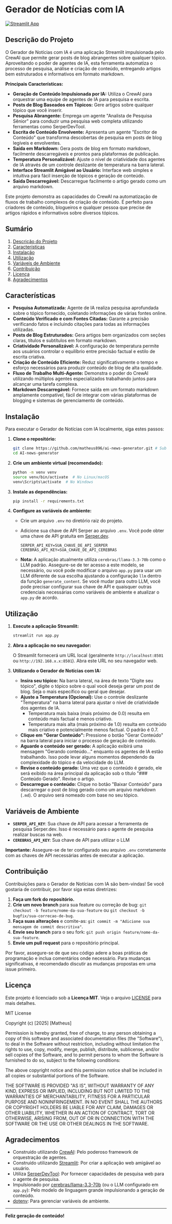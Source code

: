 
# Gerador de Notícias com IA

[![Streamlit App](https://static.streamlit.io/badges/streamlit_badge_black_white.svg)](https://share.streamlit.io/your_streamlit_username/your_repo_name)

## Descrição do Projeto

O Gerador de Notícias com IA é uma aplicação Streamlit impulsionada pelo CrewAI que permite gerar posts de blog abrangentes sobre qualquer tópico. Aproveitando o poder de agentes de IA, esta ferramenta automatiza o processo de pesquisa, análise e criação de conteúdo, entregando artigos bem estruturados e informativos em formato markdown.

**Principais Características:**

*   **Geração de Conteúdo Impulsionada por IA:** Utiliza o CrewAI para orquestrar uma equipe de agentes de IA para pesquisa e escrita.
*   **Posts de Blog Baseados em Tópicos:** Gere artigos sobre qualquer tópico que você inserir.
*   **Pesquisa Abrangente:** Emprega um agente "Analista de Pesquisa Sênior" para conduzir uma pesquisa web completa utilizando ferramentas como SerperDevTool.
*   **Escrita de Conteúdo Envolvente:** Apresenta um agente "Escritor de Conteúdo" que transforma descobertas de pesquisa em posts de blog legíveis e envolventes.
*   **Saída em Markdown:** Gera posts de blog em formato markdown, facilmente descarregáveis e prontos para plataformas de publicação.
*   **Temperatura Personalizável:** Ajuste o nível de criatividade dos agentes de IA através de um controle deslizante de temperatura na barra lateral.
*   **Interface Streamlit Amigável ao Usuário:** Interface web simples e intuitiva para fácil inserção de tópicos e geração de conteúdo.
*   **Saída Descarregável:** Descarregue facilmente o artigo gerado como um arquivo markdown.

Este projeto demonstra as capacidades do CrewAI na automatização de fluxos de trabalho complexos de criação de conteúdo. É perfeito para criadores de conteúdo, blogueiros e qualquer pessoa que precise de artigos rápidos e informativos sobre diversos tópicos.

## Sumário

1.  [Descrição do Projeto](#descrição-do-projeto)
2.  [Características](#características)
3.  [Instalação](#instalação)
4.  [Utilização](#utilização)
5.  [Variáveis de Ambiente](#variáveis-de-ambiente)
6.  [Contribuição](#contribuição)
7.  [Licença](#licença)
8.  [Agradecimentos](#agradecimentos)

## Características

*   **Pesquisa Automatizada:** Agente de IA realiza pesquisa aprofundada sobre o tópico fornecido, coletando informações de várias fontes online.
*   **Conteúdo Verificado e com Fontes Citadas:** Garante a precisão verificando fatos e incluindo citações para todas as informações utilizadas.
*   **Posts de Blog Estruturados:** Gera artigos bem organizados com seções claras, títulos e subtítulos em formato markdown.
*   **Criatividade Personalizável:** A configuração de temperatura permite aos usuários controlar o equilíbrio entre precisão factual e estilo de escrita criativa.
*   **Criação de Conteúdo Eficiente:** Reduz significativamente o tempo e esforço necessários para produzir conteúdo de blog de alta qualidade.
*   **Fluxo de Trabalho Multi-Agente:** Demonstra o poder do CrewAI utilizando múltiplos agentes especializados trabalhando juntos para alcançar uma tarefa complexa.
*   **Markdown Descarregável:** Fornece saída em um formato markdown amplamente compatível, fácil de integrar com várias plataformas de blogging e sistemas de gerenciamento de conteúdo.

## Instalação

Para executar o Gerador de Notícias com IA localmente, siga estes passos:

1.  **Clone o repositório:**

    ```bash
    git clone https://github.com/matheus896/ai-news-generator.git # Substitua com o URL do seu repositório
    cd AI-news-generator
    ```

2.  **Crie um ambiente virtual (recomendado):**

    ```bash
    python -m venv venv
    source venv/bin/activate  # No Linux/macOS
    venv\Scripts\activate  # No Windows
    ```

3.  **Instale as dependências:**

    ```bash
    pip install -r requirements.txt
    ```

4.  **Configure as variáveis de ambiente:**

    *   Crie um arquivo `.env` no diretório raiz do projeto.
    *   Adicione sua chave de API Serper ao arquivo `.env`. Você pode obter uma chave de API gratuita em [Serper.dev](https://serper.dev/).

        ```env
        SERPER_API_KEY=SUA_CHAVE_DE_API_SERPER
        CEREBRAS_API_KEY=SUA_CHAVE_DE_API_CEREBRAS
        ```

    *   **Nota:** A aplicação atualmente utiliza `cerebras/llama-3.3-70b` como o LLM padrão. Assegure-se de ter acesso a este modelo, se necessário, ou você pode modificar o arquivo `app.py` para usar um LLM diferente de sua escolha ajustando a configuração `llm` dentro da função `generate_content`. Se você mudar para outro LLM, você pode precisar configurar sua chave de API e quaisquer outras credenciais necessárias como variáveis de ambiente e atualizar o `app.py` de acordo.

## Utilização

1.  **Execute a aplicação Streamlit:**

    ```bash
    streamlit run app.py
    ```

2.  **Abra a aplicação no seu navegador:**

    O Streamlit fornecerá um URL local (geralmente `http://localhost:8501` ou `http://192.168.x.x:8501`). Abra este URL no seu navegador web.

3.  **Utilizando o Gerador de Notícias com IA:**

    *   **Insira seu tópico:** Na barra lateral, na área de texto "Digite seu tópico", digite o tópico sobre o qual você deseja gerar um post de blog. Seja o mais específico ou geral que desejar.
    *   **Ajuste a Temperatura (Opcional):** Use o controle deslizante "Temperatura" na barra lateral para ajustar o nível de criatividade dos agentes de IA.
        *   Temperatura mais baixa (mais próximo de 0.0) resulta em conteúdo mais factual e menos criativo.
        *   Temperatura mais alta (mais próximo de 1.0) resulta em conteúdo mais criativo e potencialmente menos factual. O padrão é 0.7.
    *   **Clique em "Gerar Conteúdo":** Pressione o botão "Gerar Conteúdo" na barra lateral para iniciar o processo de geração de conteúdo.
    *   **Aguarde o conteúdo ser gerado:** A aplicação exibirá uma mensagem "Gerando conteúdo..." enquanto os agentes de IA estão trabalhando. Isso pode levar alguns momentos dependendo da complexidade do tópico e da velocidade do LLM.
    *   **Revise o conteúdo gerado:** Uma vez que o conteúdo é gerado, ele será exibido na área principal da aplicação sob o título "### Conteúdo Gerado". Revise o artigo.
    *   **Descarregue o conteúdo:** Clique no botão "Baixar Conteúdo" para descarregar o post de blog gerado como um arquivo markdown (`.md`). O arquivo será nomeado com base no seu tópico.

## Variáveis de Ambiente

*   **`SERPER_API_KEY`**: Sua chave de API para acessar a ferramenta de pesquisa Serper.dev. Isso é necessário para o agente de pesquisa realizar buscas na web.
*   **`CEREBRAS_API_KEY`**: Sua chave de API para utilizar o LLM

**Importante:** Assegure-se de ter configurado seu arquivo `.env` corretamente com as chaves de API necessárias antes de executar a aplicação.

## Contribuição

Contribuições para o Gerador de Notícias com IA são bem-vindas! Se você gostaria de contribuir, por favor siga estas diretrizes:

1.  **Faça um fork do repositório.**
2.  **Crie um novo branch** para sua feature ou correção de bug: `git checkout -b feature/nome-da-sua-feature` ou `git checkout -b bugfix/sua-correcao-de-bug`.
3.  **Faça suas alterações** e comite-as: `git commit -m "Adicione sua mensagem de commit descritiva"`.
4.  **Envie seu branch** para o seu fork: `git push origin feature/nome-da-sua-feature`.
5.  **Envie um pull request** para o repositório principal.

Por favor, assegure-se de que seu código adere a boas práticas de programação e inclua comentários onde necessário. Para mudanças significativas, é recomendado discutir as mudanças propostas em uma issue primeiro.

## Licença

Este projeto é licenciado sob a **Licença MIT**. Veja o arquivo [LICENSE](LICENSE) para mais detalhes.


MIT License

Copyright (c) [2025] [Matheus]

Permission is hereby granted, free of charge, to any person obtaining a copy
of this software and associated documentation files (the "Software"), to deal
in the Software without restriction, including without limitation the rights
to use, copy, modify, merge, publish, distribute, sublicense, and/or sell
copies of the Software, and to permit persons to whom the Software is
furnished to do so, subject to the following conditions:

The above copyright notice and this permission notice shall be included in all
copies or substantial portions of the Software.

THE SOFTWARE IS PROVIDED "AS IS", WITHOUT WARRANTY OF ANY KIND, EXPRESS OR
IMPLIED, INCLUDING BUT NOT LIMITED TO THE WARRANTIES OF MERCHANTABILITY,
FITNESS FOR A PARTICULAR PURPOSE AND NONINFRINGEMENT. IN NO EVENT SHALL THE
AUTHORS OR COPYRIGHT HOLDERS BE LIABLE FOR ANY CLAIM, DAMAGES OR OTHER
LIABILITY, WHETHER IN AN ACTION OF CONTRACT, TORT OR OTHERWISE, ARISING FROM,
OUT OF OR IN CONNECTION WITH THE SOFTWARE OR THE USE OR OTHER DEALINGS IN THE
SOFTWARE.


## Agradecimentos

*   Construído utilizando [CrewAI](https://www.crewai.com/): Pelo poderoso framework de orquestração de agentes.
*   Construído utilizando [Streamlit](https://streamlit.io/): Por criar a aplicação web amigável ao usuário.
*   Utiliza [SerperDevTool](https://pypi.org/project/crewai-tools/): Por fornecer capacidades de pesquisa web para o agente de pesquisa.
*   Impulsionado por [cerebras/llama-3.3-70b]() (ou o LLM configurado em `app.py`): Pelo modelo de linguagem grande impulsionando a geração de conteúdo.
*   [dotenv](https://pypi.org/project/python-dotenv/): Para gerenciar variáveis de ambiente.

---

**Feliz geração de conteúdo!**
